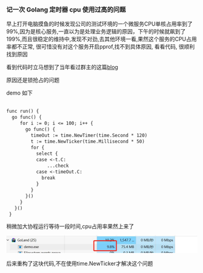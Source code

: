 ### 记一次 Golang 定时器 cpu 使用过高的问题


早上打开电脑摸鱼的时候发现公司的测试环境的一个微服务CPU单核占用率到了99%,因为是核心服务,一直以为是处理业务逻辑的原因，下午的时候就飙到了199%,而且很稳定的维持中,发现不对劲,去其他环境一看,果然这个服务的CPU占用率都不正常, 很可惜没有对这个服务开启pprof,找不到具体原因, 看看代码, 很顺利找到原因

看到代码时立马想到了当年看过群主的这篇[blog]( https://xiaorui.cc/archives/5117)

原因还是锁抢占的问题

demo 如下

```golang

func run() {
  go func() {
     for i := 0; i <= 100; i++ {
       go func() {
         timeOut := time.NewTimer(time.Second * 120)
         t := time.NewTicker(time.Millisecond * 50)
         for {
           select {
           case <-t.C:
           	   ...check
           case <-timeOut.C:
             break
           }
         }
       }()
     }
   }()
 }

```

稍微加大协程运行等待一段时间,cpu占用率果然上来了

![cpu占用率](./images/微信图片_20221228215317.jpg)

后来重构了这块代码,不在使用time.NewTicker才解决这个问题



